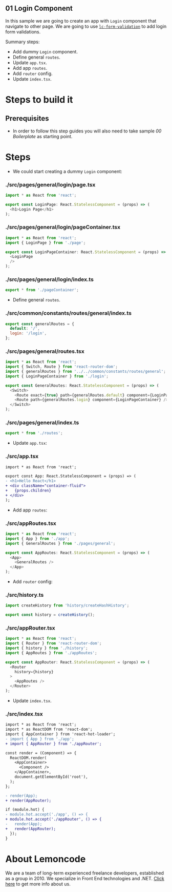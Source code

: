 ## 01 Login Component

In this sample we are going to create an app with `Login` component that navigate to other page. We are going to use [`lc-form-validation`](https://github.com/Lemoncode/lcFormValidation) to add login form validations.

Summary steps:

- Add dummy `Login` component.
- Define general `routes`.
- Update `app.tsx`.
- Add app `routes`.
- Add `router` config.
- Update `index.tsx`.

# Steps to build it

## Prerequisites

- In order to follow this step guides you will also need to take sample _00 Boilerplate_ as starting point.

# Steps

- We could start creating a dummy `Login` component:

### ./src/pages/general/login/page.tsx

```javascript
import * as React from 'react';

export const LoginPage: React.StatelessComponent = (props) => (
  <h1>Login Page</h1>
);

```

### ./src/pages/general/login/pageContainer.tsx

```javascript
import * as React from 'react';
import { LoginPage } from './page';

export const LoginPageContainer: React.StatelessComponent = (props) => (
  <LoginPage
  />
);

```

### ./src/pages/general/login/index.ts

```javascript
export * from './pageContainer';

```

- Define general `routes`.

### ./src/common/constants/routes/general/index.ts

```javascript
export const generalRoutes = {
  default: '/',
  login: '/login',
};

```

### ./src/pages/general/routes.tsx

```javascript
import * as React from 'react';
import { Switch, Route } from 'react-router-dom';
import { generalRoutes } from '../../common/constants/routes/general';
import { LoginPageContainer } from './login';

export const GeneralRoutes: React.StatelessComponent = (props) => (
  <Switch>
    <Route exact={true} path={generalRoutes.default} component={LoginPageContainer} />
    <Route path={generalRoutes.login} component={LoginPageContainer} />
  </Switch>
);

```

### ./src/pages/general/index.ts

```javascript
export * from './routes';

```

- Update `app.tsx`:

### ./src/app.tsx

```diff
import * as React from 'react';

export const App: React.StatelessComponent = (props) => (
- <h1>Hello React</h1>
+ <div className="container-fluid">
+   {props.children}
+ </div>
);

```

- Add app `routes`:

### ./src/appRoutes.tsx

```javascript
import * as React from 'react';
import { App } from './app';
import { GeneralRoutes } from './pages/general';

export const AppRoutes: React.StatelessComponent = (props) => (
  <App>
    <GeneralRoutes />
  </App>
);

```

- Add `router` config:

### ./src/history.ts

```javascript
import createHistory from 'history/createHashHistory';

export const history = createHistory();

```

### ./src/appRouter.tsx

```javascript
import * as React from 'react';
import { Router } from 'react-router-dom';
import { history } from './history';
import { AppRoutes } from './appRoutes';

export const AppRouter: React.StatelessComponent = (props) => (
  <Router
    history={history}
  >
    <AppRoutes />
  </Router>
);

```

- Update `index.tsx`.

### ./src/index.tsx

```diff
import * as React from 'react';
import * as ReactDOM from 'react-dom';
import { AppContainer } from 'react-hot-loader';
- import { App } from './app';
+ import { AppRouter } from './appRouter';

const render = (Component) => {
  ReactDOM.render(
    <AppContainer>
      <Component />
    </AppContainer>,
    document.getElementById('root'),
  );
};

- render(App);
+ render(AppRouter);

if (module.hot) {
- module.hot.accept('./app', () => {
+ module.hot.accept('./appRouter', () => {
-   render(App);
+   render(AppRouter);
  });
}

```

# About Lemoncode

We are a team of long-term experienced freelance developers, established as a group in 2010.
We specialize in Front End technologies and .NET. [Click here](http://lemoncode.net/services/en/#en-home) to get more info about us. 
